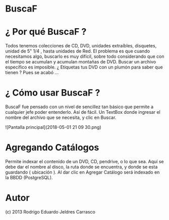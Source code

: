 # BuscaF

# ¿ Por qué BuscaF ?

Todos tenemos colecciones de CD, DVD, unidades extraíbles, disquetes, unidad de 5" 1/4 , hasta unidades de Red. El problema es que cuando necesitamos algo, buscarlo es muy difícil, sobre todo considerando que con el tiempo se acumulan y acumulan montañas de DVD. Buscar un archivo específico es imposible. ¿ Etiquetas tus DVD con un plumón para saber que tienen ? Pues se acabó ...

# ¿ Cómo usar BuscaF ?

BuscaF fue pensado con un nivel de sencillez tan básico que permite a cualquier jefe poder entenderlo. Así de fácil. Un TextBox donde ingresar el nombre del archivo que se necesita, y clic en Buscar.

![Pantalla principal](2018-05-01 21 09 30.png)

# Agregando Catálogos

Permite indexar el contenido de un DVD, CD, pendrive, o lo que sea. Aquí se debe dar el nombre al disco, la ruta donde se encuentra, y donde se esta guardando ( ubicación ). Al dar clic en Agregar Catálogo será indexado en la BBDD (PostgreSQL).

# Autor

(c) 2013 Rodrigo Eduardo Jeldres Carrasco

